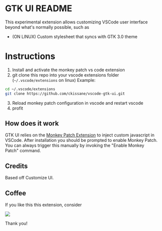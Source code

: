 # GTK UI README

This experimental extension allows customizing VSCode user interface beyond what's normally possible, such as

- (ON LINUX) Custom stylesheet that syncs with GTK 3.0 theme

# Instructions
 1. Install and activate the monkey patch vs code extension
 2. git clone this repo into your vscode extensions folder (`~/.vscode/extensions` on linux)
Example:
```bash
cd ~/.vscode/extensions
git clone https://github.com/ckissane/vscode-gtk-ui.git
```
3. Reload monkey patch configuration in vscode and restart vscode
4. profit


## How does it work

GTK UI relies on the [Monkey Patch Extension](https://marketplace.visualstudio.com/items?itemName=iocave.monkey-patch) to inject custom javascript in VSCode. After installation you should
be prompted to enable Monkey Patch. You can always trigger this manually by invoking the "Enable Monkey Patch" command.

## Credits

Based off Customize UI.

## Coffee

If you like this this extension, consider 

[![](https://liberapay.com/assets/widgets/donate.svg)](https://liberapay.com/nunchucks/donate)

 Thank you!

